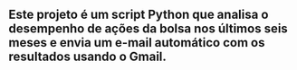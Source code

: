 ## Este projeto é um script Python que analisa o desempenho de ações da bolsa nos últimos seis meses e envia um e-mail automático com os resultados usando o Gmail.
